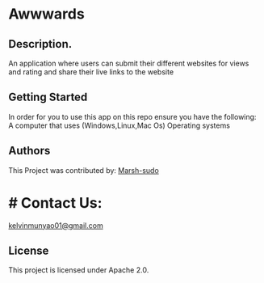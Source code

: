 # Awwwards

## Description.
An application where users can submit their different websites for views and rating and share their live links to the website

## Getting Started
In order for you to use this app on this repo ensure you have the following:
A computer that uses (Windows,Linux,Mac Os) Operating systems

## Authors
This Project was contributed by:
[Marsh-sudo](https://github.com/marsh-sudo/)

 # # Contact Us:
kelvinmunyao01@gmail.com

## License
This project is licensed under Apache 2.0.
